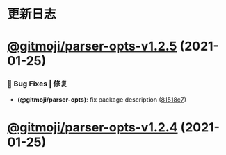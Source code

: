 # 更新日志

# [@gitmoji/parser-opts-v1.2.5](https://github.com/arvinxx/commit-gitmoji/compare/@gitmoji/parser-opts-v1.2.4...@gitmoji/parser-opts-v1.2.5) (2021-01-25)


### 🐛 Bug Fixes | 修复

* **(@gitmoji/parser-opts)**: fix package description ([81518c7](https://github.com/arvinxx/commit-gitmoji/commit/81518c7))

# [@gitmoji/parser-opts-v1.2.4](https://github.com/arvinxx/commit-gitmoji/compare/@gitmoji/parser-opts-v1.2.3...@gitmoji/parser-opts-v1.2.4) (2021-01-25)
